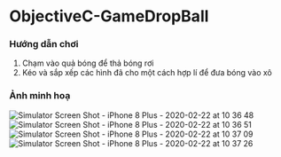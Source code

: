 # ObjectiveC-GameDropBall
### Hướng dẫn chơi
1. Chạm vào quả bóng để thả bóng rơi
2. Kéo và sắp xếp các hình đã cho một cách hợp lí để đưa bóng vào xô
### Ảnh minh hoạ
![Simulator Screen Shot - iPhone 8 Plus - 2020-02-22 at 10 36 48](https://user-images.githubusercontent.com/35862730/75090221-42f30e00-5593-11ea-808f-4759395a028b.png)
![Simulator Screen Shot - iPhone 8 Plus - 2020-02-22 at 10 36 51](https://user-images.githubusercontent.com/35862730/75090223-4a1a1c00-5593-11ea-9304-5717023d3e51.png)
![Simulator Screen Shot - iPhone 8 Plus - 2020-02-22 at 10 37 09](https://user-images.githubusercontent.com/35862730/75090224-4b4b4900-5593-11ea-8440-d77680f5effa.png)
![Simulator Screen Shot - iPhone 8 Plus - 2020-02-22 at 10 37 26](https://user-images.githubusercontent.com/35862730/75090225-4c7c7600-5593-11ea-9f20-0244a9f72503.png)

